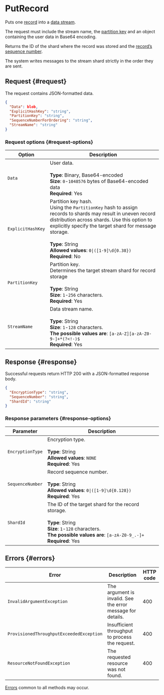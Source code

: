 # PutRecord

Puts one [record](../../concepts/glossary.md#message) into a [data stream](../../concepts/glossary.md#stream-concepts).

The request must include the stream name, the [partition key](../../concepts/glossary.md#partition-key) and an object containing the user data in Base64 encoding.

Returns the ID of the shard where the record was stored and the [record’s sequence number](../../concepts/glossary.md#sequence-number).

The system writes messages to the stream shard strictly in the order they are sent.

## Request {#request}

The request contains JSON-formatted data.

```json
{
  "Data": blob,
  "ExplicitHashKey": "string",
  "PartitionKey": "string",
  "SequenceNumberForOrdering": "string",
  "StreamName": "string"
}
```

### Request options {#request-options}

Option | Description
----- | -----
`Data` | User data.<br/><br/>**Type**: Binary, Base64-encoded<br/>**Size**: `0`-`1048576` bytes of Base64-encoded data<br/>**Required**: Yes
`ExplicitHashKey` | Partition key hash.<br/>Using the `PartitionKey` hash to assign records to shards may result in uneven record distribution across shards. Use this option to explicitly specify the target shard for message storage.<br/><br/>**Type**: String<br/>**Allowed values**: `0\|([1-9]\d{0.38})`<br/>**Required**: No
`PartitionKey` | Partition key.<br/>Determines the target stream shard for record storage<br/><br/>**Type**: String<br/>**Size**: `1`-`256` characters.<br/>**Required**: Yes
`StreamName` | Data stream name.<br/><br/>**Type**: String<br/>**Size**: `1`-`128` characters.<br/>**The possible values are**: `[a-zA-Z][a-zA-Z0-9-]+*(?<!-)$`<br/>**Required**: Yes

## Response {#response}

Successful requests return HTTP 200 with a JSON-formatted response body.

```json
{
  "EncryptionType": "string",
  "SequenceNumber": "string",
  "ShardId": "string"
}
```

### Response parameters {#response-options}

Parameter | Description
----- | -----
`EncryptionType` | Encryption type.<br/><br/>**Type**: String<br/>**Allowed values**: `NONE`<br/>**Required**: Yes
`SequenceNumber` | Record sequence number.<br/><br/>**Type**: String<br/>**Allowed values**: `0\|([1-9]\d{0.128})`<br/>**Required**: Yes
`ShardId` | The ID of the target shard for the record storage.<br/><br/>**Type**: String<br/>**Size**: `1`-`128` characters.<br/>**The possible values are**: `[a-zA-Z0-9_.-]+`<br/>**Required**: Yes

## Errors {#errors}

Error | Description | HTTP code
----- | ----- | -----
`InvalidArgumentException` | The argument is invalid. See the error message for details. | 400
`ProvisionedThroughputExceededException` | Insufficient throughput to process the request. | 400
`ResourceNotFoundException` | The requested resource was not found. | 400

[Errors](../common-errors.md) common to all methods may occur.
